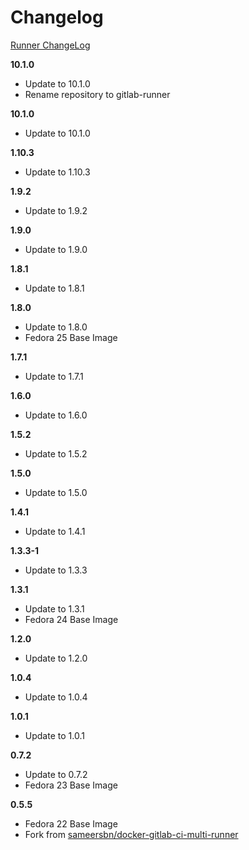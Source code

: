 # Changelog

[Runner ChangeLog](https://gitlab.com/gitlab-org/gitlab-runner/blob/master/CHANGELOG.md)

**10.1.0**
  - Update to 10.1.0
  - Rename repository to gitlab-runner

**10.1.0**
  - Update to 10.1.0

**1.10.3**
  - Update to 1.10.3

**1.9.2**
  - Update to 1.9.2

**1.9.0**
  - Update to 1.9.0

**1.8.1**
  - Update to 1.8.1

**1.8.0**
  - Update to 1.8.0
  - Fedora 25 Base Image

**1.7.1**
  - Update to 1.7.1

**1.6.0**
  - Update to 1.6.0

**1.5.2**
  - Update to 1.5.2

**1.5.0**
 - Update to 1.5.0

**1.4.1**
 - Update to 1.4.1

**1.3.3-1**
 - Update to 1.3.3

**1.3.1**
 - Update to 1.3.1
 - Fedora 24 Base Image

**1.2.0**
 - Update to 1.2.0

**1.0.4**
 - Update to 1.0.4

**1.0.1**
 - Update to 1.0.1

**0.7.2**
 - Update to 0.7.2
 - Fedora 23 Base Image

**0.5.5**
 - Fedora 22 Base Image
 - Fork from [sameersbn/docker-gitlab-ci-multi-runner](https://github.com/sameersbn/docker-gitlab-ci-multi-runner)

